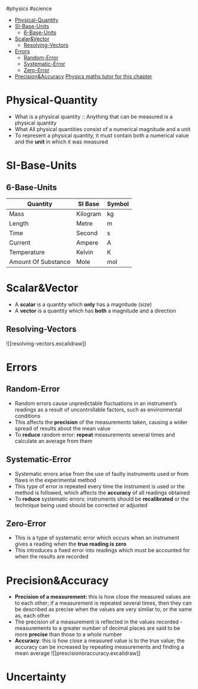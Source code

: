 #physics #science 

- [Physical-Quantity](#physical-quantity)
- [SI-Base-Units](#si-base-units)
	- [6-Base-Units](#6-base-units)
- [Scalar&Vector](#scalarvector)
	- [Resolving-Vectors](#resolving-vectors)
- [Errors](#errors)
	- [Random-Error](#random-error)
	- [Systematic-Error](#systematic-error)
	- [Zero-Error](#zero-error)
- [Precision&Accuracy](#precisionaccuracy)
[Physics maths tutor for this chapter](https://pmt.physicsandmathstutor.com/download/Physics/A-level/Notes/CAIE/01-Physical-Quantities-Units/Notes%20-%20Topic%201%20%20Physical%20Quantities%20and%20Units-%20CAIE%20Physics%20A-level.pdf)
# Physical-Quantity
- What is a physical quantity :: Anything that can be measured is a physical quantity 
- What All physical quantities consist of a numerical magnitude and a unit
- To represent a physical quantity, it must contain both a numerical value and the **unit** in which it was measured 
# SI-Base-Units 
## 6-Base-Units
| **Quantity**        | **SI Base** | **Symbol** |
| ------------------- | ----------- | ---------- |
| Mass                | Kilogram    | kg         |
| Length              | Metre       | m          |
| Time                | Second      | s          |
| Current             | Ampere      | A          |
| Temperature         | Kelvin      | K          |
| Amount Of Substance | Mole        | mol        |

# Scalar&Vector
- A **scalar** is a quantity which **only** has a magnitude (size)
- A **vector** is a quantity which has **both** a magnitude and a direction
## Resolving-Vectors
![[resolving-vectors.excalidraw]]

# Errors
## Random-Error
- Random errors cause unpredictable fluctuations in an instrument’s readings as a result of uncontrollable factors, such as environmental conditions
- This affects the **precision** of the measurements taken, causing a wider spread of results about the mean value
- To **reduce** random error: **repeat** measurements several times and calculate an average from them
## Systematic-Error
- Systematic errors arise from the use of faulty instruments used or from flaws in the experimental method
- This type of error is repeated every time the instrument is used or the method is followed, which affects the **accuracy** of all readings obtained
- To **reduce** systematic errors: instruments should be **recalibrated** or the technique being used should be corrected or adjusted
## Zero-Error
- This is a type of systematic error which occurs when an instrument gives a reading when the **true reading is zero**
- This introduces a fixed error into readings which must be accounted for when the results are recorded

# Precision&Accuracy
- **Precision of a measurement:** this is how close the measured values are to each other; if a measurement is repeated several times, then they can be described as precise when the values are very similar to, or the same as, each other
- The precision of a measurement is reflected in the values recorded - measurements to a greater number of decimal places are said to be more **precise** than those to a whole number
- **Accuracy**: this is how close a measured value is to the true value; the accuracy can be increased by repeating measurements and finding a mean average
![[prescisionoraccuracy.excalidraw]]
# Uncertainty
